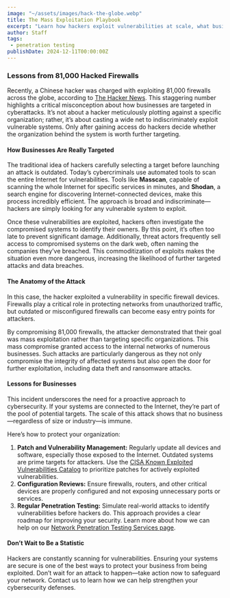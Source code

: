 ```yaml
---
image: "~/assets/images/hack-the-globe.webp"
title: The Mass Exploitation Playbook
excerpt: "Learn how hackers exploit vulnerabilities at scale, what businesses can do to protect themselves, and why penetration testing is essential for robust cybersecurity"
author: Staff
tags:
 - penetration testing
publishDate: 2024-12-11T00:00:00Z
---
```


### Lessons from 81,000 Hacked Firewalls

Recently, a Chinese hacker was charged with exploiting 81,000 firewalls across the globe, according to [The Hacker News](https://thehackernews.com/2024/12/us-charges-chinese-hacker-for.html). This staggering number highlights a critical 
misconception about how businesses are targeted in cyberattacks. It’s not about a hacker meticulously plotting against a specific organization; rather, it’s about casting a wide net to indiscriminately exploit vulnerable systems. Only after 
gaining access do hackers decide whether the organization behind the system is worth further targeting.

#### How Businesses Are Really Targeted

The traditional idea of hackers carefully selecting a target before launching an attack is outdated. Today’s cybercriminals use automated tools to scan the entire Internet for vulnerabilities. Tools like **Masscan**, capable of scanning the 
whole Internet for specific services in minutes, and **Shodan**, a search engine for discovering Internet-connected devices, make this process incredibly efficient. The approach is broad and indiscriminate—hackers are simply looking for any 
vulnerable system to exploit.

Once these vulnerabilities are exploited, hackers often investigate the compromised systems to identify their owners. By this point, it’s often too late to prevent significant damage. Additionally, threat actors frequently sell access to 
compromised systems on the dark web, often naming the companies they’ve breached. This commoditization of exploits makes the situation even more dangerous, increasing the likelihood of further targeted attacks and data breaches.

#### The Anatomy of the Attack

In this case, the hacker exploited a vulnerability in specific firewall devices. Firewalls play a critical role in protecting networks from unauthorized traffic, but outdated or misconfigured firewalls can become easy entry points for 
attackers.

By compromising 81,000 firewalls, the attacker demonstrated that their goal was mass exploitation rather than targeting specific organizations. This mass compromise granted access to the internal networks of numerous businesses. Such attacks 
are particularly dangerous as they not only compromise the integrity of affected systems but also open the door for further exploitation, including data theft and ransomware attacks.

#### Lessons for Businesses

This incident underscores the need for a proactive approach to cybersecurity. If your systems are connected to the Internet, they’re part of the pool of potential targets. The scale of this attack shows that no business—regardless of size or 
industry—is immune.

Here’s how to protect your organization:

1. **Patch and Vulnerability Management:** Regularly update all devices and software, especially those exposed to the Internet. Outdated systems are prime targets for attackers. Use the [CISA Known Exploited Vulnerabilities 
Catalog](https://www.cisa.gov/known-exploited-vulnerabilities-catalog) to prioritize patches for actively exploited vulnerabilities.
2. **Configuration Reviews:** Ensure firewalls, routers, and other critical devices are properly configured and not exposing unnecessary ports or services.
3. **Regular Penetration Testing:** Simulate real-world attacks to identify vulnerabilities before hackers do. This approach provides a clear roadmap for improving your security. Learn more about how we can help on our [Network Penetration 
Testing Services page](https://strategicdefense.co/services/network).

#### Don’t Wait to Be a Statistic

Hackers are constantly scanning for vulnerabilities. Ensuring your systems are secure is one of the best ways to protect your business from being exploited. Don’t wait for an attack to happen—take action now to safeguard your network. Contact 
us to learn how we can help strengthen your cybersecurity defenses.


